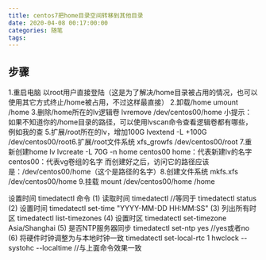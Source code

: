 ```yaml
---
title: centos7把home目录空间转移到其他目录
date: 2020-04-08 00:17:00:00
categories: 随笔
tags:
---
```


## 步骤

1.重启电脑
以root用户直接登陆（这是为了解决/home目录被占用的情况，也可以使用其它方式终止/home被占用，不过这样最直接）
2.卸载/home
umount /home
​3.删除/home所在的lv逻辑卷
lvremove /dev/centos00/home
小提示：如果不知道你的/home目录的路径，可以使用lvscan命令查看逻辑卷都有哪些，例如我的查
5.扩展/root所在的lv，增加100G
lvextend -L +100G  /dev/centos00/root
​6.扩展/root文件系统
xfs_growfs  /dev/centos00/root
7.重新创建home lv
lvcreate -L 70G -n home centos00
home：代表新建lv的名字
centos00：代表vg卷组的名字
而创建好之后，访问它的路径应该是：/dev/centos00/home（这个是路径的名字）
​8.创建文件系统
mkfs.xfs  /dev/centos00/home
9.挂载
​mount  /dev/centos00/home  /home

设置时间
timedatectl 命令
(1) 读取时间
timedatectl //等同于 timedatectl status
(2) 设置时间
timedatectl set-time "YYYY-MM-DD HH:MM:SS"
(3) 列出所有时区
timedatectl list-timezones
(4) 设置时区
timedatectl set-timezone Asia/Shanghai
(5) 是否NTP服务器同步
timedatectl set-ntp yes //yes或者no
(6) 将硬件时钟调整为与本地时钟一致
timedatectl set-local-rtc 1
hwclock --systohc --localtime //与上面命令效果一致